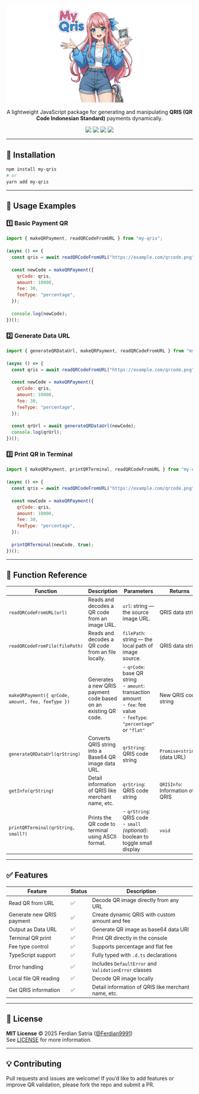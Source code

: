 <p align="center">
  <img src="https://github.com/Ferdian9991/my-qris/blob/main/banner.png" alt="My QRIS Banner" width="800">
</p>

<p align="center">A lightweight JavaScript package for generating and manipulating <b>QRIS (QR Code Indonesian Standard)</b> payments dynamically.</p>
  
<p align="center">
  <a href="https://github.com/Ferdian9991/my-qris/stargazers"><img src="https://img.shields.io/github/stars/Ferdian9991/my-qris?style=for-the-badge" /></a>
  <a href="https://github.com/Ferdian9991/my-qris/network/members"><img src="https://img.shields.io/github/forks/Ferdian9991/my-qris?style=for-the-badge" /></a>
  <a href="https://www.npmjs.com/package/my-qris"><img src="https://img.shields.io/npm/v/my-qris?style=for-the-badge&color=blue" /></a>
  <a href="LICENSE"><img src="https://img.shields.io/github/license/Ferdian9991/my-qris?style=for-the-badge&color=green" /></a>
</p>

---

## 🚀 Installation

```bash
npm install my-qris
# or
yarn add my-qris
```

---

## 🔧 Usage Examples

### 1️⃣ Basic Payment QR

```js
import { makeQRPayment, readQRCodeFromURL } from "my-qris";

(async () => {
  const qris = await readQRCodeFromURL("https://example.com/qrcode.png");

  const newCode = makeQRPayment({
    qrCode: qris,
    amount: 10000,
    fee: 30,
    feeType: "percentage",
  });

  console.log(newCode);
})();
```

### 2️⃣ Generate Data URL

```js
import { generateQRDataUrl, makeQRPayment, readQRCodeFromURL } from "my-qris";

(async () => {
  const qris = await readQRCodeFromURL("https://example.com/qrcode.png");

  const newCode = makeQRPayment({
    qrCode: qris,
    amount: 10000,
    fee: 30,
    feeType: "percentage",
  });

  const qrUrl = await generateQRDataUrl(newCode);
  console.log(qrUrl);
})();
```

### 3️⃣ Print QR in Terminal

```js
import { makeQRPayment, printQRTerminal, readQRCodeFromURL } from "my-qris";

(async () => {
  const qris = await readQRCodeFromURL("https://example.com/qrcode.png");

  const newCode = makeQRPayment({
    qrCode: qris,
    amount: 10000,
    fee: 30,
    feeType: "percentage",
  });

  printQRTerminal(newCode, true);
})();
```

---

## 🧠 Function Reference

| Function                                          | Description                                                     | Parameters                                                                                                                    | Returns                      |
| ------------------------------------------------- | --------------------------------------------------------------- | ----------------------------------------------------------------------------------------------------------------------------- | ---------------------------- |
| `readQRCodeFromURL(url)`                          | Reads and decodes a QR code from an image URL.                  | `url`: string — the source image URL.                                                                                         | QRIS data string             |
| `readQRCodeFromFile(filePath)`                          | Reads and decodes a QR code from an file locally.                  | `filePath`: string — the local path of image source.                                                                                         | QRIS data string             |
| `makeQRPayment({ qrCode, amount, fee, feeType })` | Generates a new QRIS payment code based on an existing QR code. | - `qrCode`: base QR string<br>- `amount`: transaction amount<br>- `fee`: fee value<br>- `feeType`: `"percentage"` or `"flat"` | New QRIS code string         |
| `generateQRDataUrl(qrString)`                     | Converts QRIS string into a Base64 QR image data URL.           | `qrString`: QRIS code string                                                                                                  | `Promise<string>` (data URL) |
| `getInfo(qrString)`                     | Detail information of QRIS like merchant name, etc.           | `qrString`: QRIS code string                                                                                                  | `QRISInfo`: Information of QRIS  |
| `printQRTerminal(qrString, small?)`               | Prints the QR code to terminal using ASCII format.              | - `qrString`: QRIS code<br>- `small` *(optional)*: boolean to toggle small display                                            | `void`                       |

---

## ✅ Features

| Feature                   | Status | Description                                           |
| ------------------------- | ------ | ----------------------------------------------------- |
| Read QR from URL          | ✅      | Decode QR image directly from any URL                 |
| Generate new QRIS payment | ✅      | Create dynamic QRIS with custom amount and fee        |
| Output as Data URL        | ✅      | Generate QR image as base64 data URI                  |
| Terminal QR print         | ✅      | Print QR directly in the console                      |
| Fee type control          | ✅      | Supports percentage and flat fee                      |
| TypeScript support        | ✅      | Fully typed with `.d.ts` declarations                 |
| Error handling            | ✅      | Includes `DefaultError` and `ValidationError` classes |
| Local file QR reading     | ✅      | Decode QR image locally                               |
| Get QRIS information      | ✅      | Detail information of QRIS like merchant name, etc.   |

---

## 🧾 License

**MIT License**
© 2025 Ferdian Satria ([@Ferdian9991](https://github.com/Ferdian9991))
</br>
See [LICENSE](./LICENSE) for more information.

---

## 💡 Contributing

Pull requests and issues are welcome!
If you’d like to add features or improve QR validation, please fork the repo and submit a PR.
